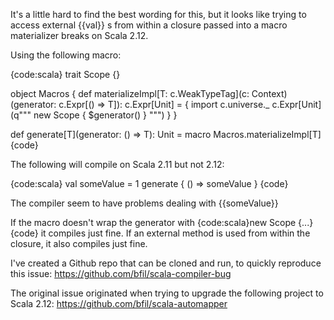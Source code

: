 It's a little hard to find the best wording for this, but it looks like trying to access external {{val}} s from within a closure passed into a macro materializer breaks on Scala 2.12.

Using the following macro:

{code:scala}
trait Scope {}

object Macros {
  def materializeImpl[T: c.WeakTypeTag](c: Context)(generator: c.Expr[() => T]): c.Expr[Unit] = {
    import c.universe._
    c.Expr[Unit](q"""
      new Scope {
        $generator()
      }
    """)
  }
}

def generate[T](generator: () => T): Unit = macro Macros.materializeImpl[T]
{code}


The following will compile on Scala 2.11 but not 2.12:

{code:scala}
val someValue = 1
generate { () => someValue }
{code}

The compiler seem to have problems dealing with {{someValue}}

If the macro doesn't wrap the generator with {code:scala}new Scope {...}{code} it compiles just fine. If an external method is used from within the closure, it also compiles just fine.

I've created a Github repo that can be cloned and run, to quickly reproduce this issue:
https://github.com/bfil/scala-compiler-bug

The original issue originated when trying to upgrade the following project to Scala 2.12:
https://github.com/bfil/scala-automapper

